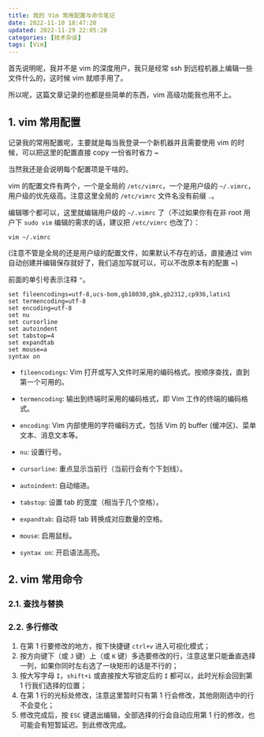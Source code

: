 ```yaml
---
title: 我的 Vim 常用配置与命令笔记
date: 2022-11-10 18:47:20
updated: 2022-11-29 22:05:20
categories: [技术杂谈]
tags: [Vim]
---
```






首先说明呢，我并不是 vim 的深度用户，我只是经常 ssh 到远程机器上编辑一些文件什么的，这时候 vim 就顺手用了。



所以呢，这篇文章记录的也都是些简单的东西，vim 高级功能我也用不上。





## 1. vim 常用配置



记录我的常用配置呢，主要就是每当我登录一个新机器并且需要使用 vim 的时候，可以把这里的配置直接 copy 一份省时省力 ~



当然我还是会说明每个配置项是干啥的。



vim 的配置文件有两个，一个是全局的 `/etc/vimrc`，一个是用户级的 `~/.vimrc`，用户级的优先级高。注意这里全局的 `/etc/vimrc` 文件名没有前缀 `.`。



编辑哪个都可以，这里就编辑用户级的 `~/.vimrc` 了（不过如果你有在非 root 用户下 `sudo vim` 编辑的需求的话，建议把 `/etc/vimrc` 也改了）：



```shell
vim ~/.vimrc
```

(注意不管是全局的还是用户级的配置文件，如果默认不存在的话，直接通过 vim 自动创建并编辑保存就好了，我们追加写就可以，可以不改原本有的配置 ~)

前面的单引号表示注释 `"`。

```.vimrc
set fileencodings=utf-8,ucs-bom,gb18030,gbk,gb2312,cp936,latin1
set termencoding=utf-8
set encoding=utf-8
set nu
set cursorline
set autoindent
set tabstop=4
set expandtab
set mouse=a
syntax on
```

* `fileencodings`: Vim 打开或写入文件时采用的编码格式。按顺序查找，直到第一个可用的。

* `termencoding`: 输出到终端时采用的编码格式，即 Vim 工作的终端的编码格式。

* `encoding`: Vim 内部使用的字符编码方式，包括 Vim 的 buffer (缓冲区)、菜单文本、消息文本等。

* `nu`: 设置行号。

* `cursorline`: 重点显示当前行（当前行会有个下划线）。

* `autoindent`: 自动缩进。

* `tabstop`: 设置 tab 的宽度（相当于几个空格）。

* `expandtab`: 自动将 tab 转换成对应数量的空格。

* `mouse`: 启用鼠标。

* `syntax on`: 开启语法高亮。

  

  

## 2. vim 常用命令



### 2.1. 查找与替换





### 2.2. 多行修改

1. 在第 1 行要修改的地方，按下快捷键 `ctrl+v` 进入可视化模式；
2. 按方向键下（或 `J` 键）上（或 `K` 键）多选要修改的行，注意这里只能垂直选择一列，如果你同时左右选了一块矩形的话是不行的；
3. 按大写字母 `I`，`shift+i` 或直接按大写锁定后的 `I` 都可以，此时光标会回到第 1 行我们选择的位置；
4. 在第 1 行的光标处修改，注意这里暂时只有第 1 行会修改，其他刚刚选中的行不会变化；
5. 修改完成后，按 `ESC` 键退出编辑，全部选择的行会自动应用第 1 行的修改，也可能会有短暂延迟。到此修改完成。

